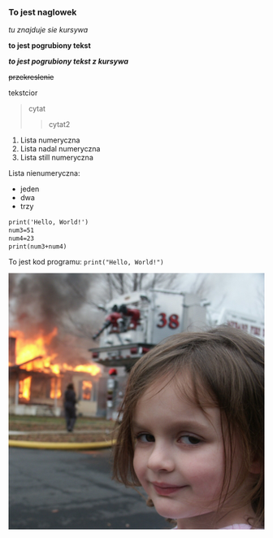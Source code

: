 ### To jest naglowek

*tu znajduje sie kursywa*

**to jest pogrubiony tekst**

***to jest pogrubiony tekst z kursywa***

~~przekreslenie~~

tekstcior
>cytat
>>cytat2

1. Lista numeryczna
3. Lista nadal numeryczna
4. Lista still numeryczna

Lista nienumeryczna:
- jeden
- dwa
- trzy



~~~
print('Hello, World!')
num3=51
num4=23
print(num3+num4)
~~~

To jest kod programu: `print("Hello, World!")`

![Obrazek](screenshot.jpg)
